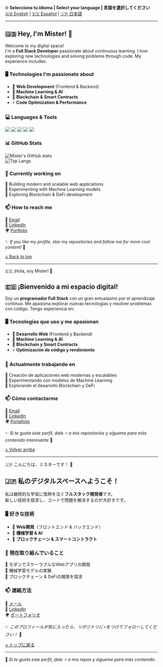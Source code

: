 
🌐 **Selecciona tu idioma | Select your language | 言語を選択してください**  
[🇬🇧 English](#-welcome-to-my-digital-space) | [🇪🇸 Español](#-bienvenido-a-mi-espacio-digital) | [🇯🇵 日本語](#-デジタルスペースへようこそ)  

---

## 🇬🇧 Hey, I'm Mister! 👋  
Welcome to my digital space!  
I'm a **Full Stack Developer** passionate about continuous learning. I love exploring new technologies and solving problems through code. My experience includes:

### 🖥️ Technologies I'm passionate about  
- 🚀 **Web Development** (Frontend & Backend)  
- 🤖 **Machine Learning & AI**  
- 🔗 **Blockchain & Smart Contracts**  
- ⚡ **Code Optimization & Performance**  

### 💻 Languages & Tools  
<img src="https://img.shields.io/badge/-Python-3776AB?style=flat-square&logo=python&logoColor=white"/> 
<img src="https://img.shields.io/badge/-JavaScript-F7DF1E?style=flat-square&logo=javascript&logoColor=black"/> 
<img src="https://img.shields.io/badge/-React-61DAFB?style=flat-square&logo=react&logoColor=black"/>  
<img src="https://img.shields.io/badge/-Node.js-339933?style=flat-square&logo=node.js&logoColor=white"/> 
<img src="https://img.shields.io/badge/-Django-092E20?style=flat-square&logo=django&logoColor=white"/>  

### 📊 GitHub Stats  
![Mister's GitHub stats](https://github-readme-stats.vercel.app/api?username=Mistercon06&show_icons=true&theme=dark)  
![Top Langs](https://github-readme-stats.vercel.app/api/top-langs/?username=Mistercon06&layout=compact&theme=dark)  

### 📌 Currently working on  
🔹 Building modern and scalable web applications  
🔹 Experimenting with Machine Learning models  
🔹 Exploring Blockchain & DeFi development  

### 📫 How to reach me  
📩 [Email](mailto:tuemail@gmail.com)  
🔗 [LinkedIn](https://www.linkedin.com/in/tu-perfil/)  
🌍 [Portfolio](https://tu-portafolio.com)  

✨ _If you like my profile, star my repositories and follow me for more cool content!_ 🚀  


[🔝 Back to top](#-hola-soy-mister)  

---

  <summary>🇪🇸 ¡Hola, soy Mister! 👋</summary>

## 🇪🇸 ¡Bienvenido a mi espacio digital!  
Soy un **programador Full Stack** con un gran entusiasmo por el aprendizaje continuo. Me apasiona explorar nuevas tecnologías y resolver problemas con código. Tengo experiencia en:

### 🖥️ Tecnologías que uso y me apasionan  
- 🚀 **Desarrollo Web** (Frontend y Backend)  
- 🤖 **Machine Learning & AI**  
- 🔗 **Blockchain y Smart Contracts**  
- ⚡ **Optimización de código y rendimiento**  

### 📌 Actualmente trabajando en  
🔹 Creación de aplicaciones web modernas y escalables  
🔹 Experimentando con modelos de Machine Learning  
🔹 Explorando el desarrollo Blockchain y DeFi  

### 📫 Cómo contactarme  
📩 [Email](mailto:tuemail@gmail.com)  
🔗 [LinkedIn](https://www.linkedin.com/in/tu-perfil/)  
🌍 [Portafolio](https://tu-portafolio.com)  

✨ _Si te gusta este perfil, dale ⭐ a mis repositorios y sígueme para más contenido interesante_ 🚀  


[🔝 Volver arriba](#-hola-soy-mister)  

---

  <summary>🇯🇵 こんにちは、ミスターです！ 👋</summary>

## 🇯🇵  私のデジタルスペースへようこそ！  
私は継続的な学習に情熱を注ぐ**フルスタック開発者**です。  
新しい技術を探求し、コードで問題を解決するのが大好きです。  

### 🖥️ 好きな技術  
- 🚀 **Web開発**（フロントエンド & バックエンド）  
- 🤖 **機械学習 & AI**  
- 🔗 **ブロックチェーン & スマートコントラクト**  

### 📌 現在取り組んでいること  
🔹 モダンでスケーラブルなWebアプリの開発  
🔹 機械学習モデルの実験  
🔹 ブロックチェーン & DeFiの開発を探求  

### 📫 連絡方法  
📩 [メール](mailto:tuemail@gmail.com)  
🔗 [LinkedIn](https://www.linkedin.com/in/tu-perfil/)  
🌍 [ポートフォリオ](https://tu-portafolio.com)  

✨ _このプロフィールが気に入ったら、リポジトリに⭐をつけてフォローしてください！_ 🚀  


[🔝 トップに戻る](#-hola-soy-mister)  

---

🚀 _Si te gusta este perfil, dale ⭐ a mis repos y sígueme para más contenido._  
